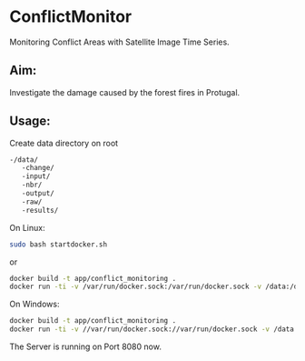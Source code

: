 # ConflictMonitor
Monitoring Conflict Areas with Satellite Image Time Series.

## Aim:
Investigate the damage caused by the forest fires in Protugal.
 
## Usage:
Create data directory on root

 ```bash
-/data/
    -change/
    -input/
    -nbr/
    -output/
    -raw/
    -results/
```
On Linux:
 ```bash
sudo bash startdocker.sh
```
or
 ```bash
docker build -t app/conflict_monitoring .
docker run -ti -v /var/run/docker.sock:/var/run/docker.sock -v /data:/data -p 8080:8080 app/conflict_monitoring
```

On Windows:
 ```bash
docker build -t app/conflict_monitoring .
docker run -ti -v //var/run/docker.sock://var/run/docker.sock -v /data:/data -p 8080:8080 app/conflict_monitoring
```

The Server is running on Port 8080 now.
